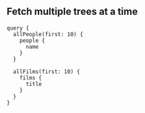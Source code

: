 ##  Fetch multiple trees at a time <!-- .element: data-theme="ka-content" -->

```
query {
  allPeople(first: 10) {
    people {
      name
    }
  }

  allFilms(first: 10) {
    films {
      title
    }
  }
}
```
